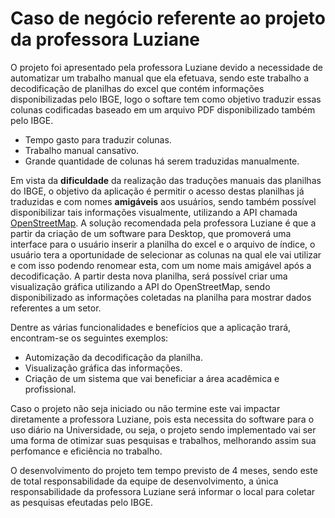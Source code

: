 # Caso de negócio referente ao projeto da professora Luziane

O projeto foi apresentado pela professora Luziane devido a necessidade de automatizar um trabalho manual que ela efetuava, sendo este trabalho a decodificação de planilhas do excel que contém informações disponibilizadas pelo IBGE, logo o softare tem como objetivo traduzir essas colunas codificadas baseado em um arquivo PDF disponibilizado também pelo IBGE.

- Tempo gasto para traduzir colunas.
- Trabalho manual cansativo.
- Grande quantidade de colunas há serem traduzidas manualmente.

Em vista da **dificuldade** da realização das traduções manuais das planilhas do IBGE, o objetivo da aplicação é permitir o acesso destas planilhas já traduzidas e com nomes **amigáveis** aos usuários, sendo também possível disponibilizar tais informações visualmente, utilizando a API chamada [OpenStreetMap](https://www.openstreetmap.org/about).
A solução recomendada pela professora Luziane é que a partir da criação de um software para Desktop, que promoverá uma interface para o usuário inserir a planilha do excel e o arquivo de índice, o usuário tera a oportunidade de selecionar as colunas na qual ele vai utilizar e com isso podendo renomear esta, com um nome mais amigável após a decodificação. A partir desta nova planilha, será possível criar uma visualização gráfica utilizando a API do OpenStreetMap, sendo disponibilizado as informações coletadas na planilha para mostrar dados referentes a um setor.

Dentre as várias funcionalidades e benefícios que a aplicação trará, encontram-se os seguintes exemplos:

- Automização da decodificação da planilha.
- Visualização gráfica das informações.
- Criação de um sistema que vai beneficiar a área acadêmica e profissional.

Caso o projeto não seja iniciado ou não termine este vai impactar diretamente a professora Luziane, pois esta necessita do software para o uso diário na Universidade, ou seja, o projeto sendo implementado vai ser uma forma de otimizar suas pesquisas e trabalhos, melhorando assim sua perfomance e eficiência no trabalho.

O desenvolvimento do projeto tem tempo previsto de 4 meses, sendo este de total responsabilidade da equipe de desenvolvimento, a única responsabilidade da professora Luziane será informar o local para coletar as pesquisas efeutadas pelo IBGE.
